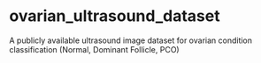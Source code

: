 # ovarian_ultrasound_dataset
A publicly available ultrasound image dataset for ovarian condition classification (Normal, Dominant Follicle, PCO)
